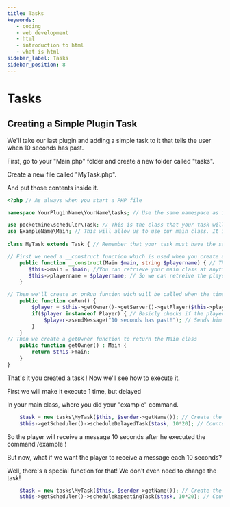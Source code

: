 ```yaml
---
title: Tasks
keywords: 
   - coding 
   - web development
   - html
   - introduction to html 
   - what is html
sidebar_label: Tasks
sidebar_position: 8
---
```

# Tasks

## Creating a Simple Plugin Task
We'll take our last plugin and adding a simple task to it that tells the user when 10 seconds has past.  

First, go to your "Main.php" folder and create a new folder called "tasks".  

Create a new file called "MyTask.php".  

And put those contents inside it.  
```php title="MyTask.php"
<?php // As always when you start a PHP file

namespace YourPluginName\YourName\tasks; // Use the same namespace as in your first file but add a \tasks who symbolise that this file is in the subfolder "tasks"

use pocketmine\scheduler\Task; // This is the class that your task will extends to be a plugin task
use ExampleName\Main; // This will allow us to use our main class. It is a required argument for a plugin task.
            
class MyTask extends Task { // Remember that your task must have the same name as your file !

// First we need a __construct function which is used when you create a class to set default variables, ect...
    public function __construct(Main $main, string $playername) { // The arguments you define here depends on what do you want to do exept for your base.
       $this->main = $main; //You can retrieve your main class at anytime and use it's methods on your class by using $this->getOwner()
       $this->playername = $playername; // So we can retreive the player for later.
    }

// Then we'll create an onRun funtion wich will be called when the time has past to the execution of the task
    public function onRun() {
        $player = $this->getOwner()->getServer()->getPlayer($this->playername()); // This retreive the main class with $this->getOwner() then asks the server for the player with the name $this->playername
        if($player instanceof Player) { // Basicly checks if the player we retreive is online.
            $player->sendMessage("10 seconds has past!"); // Sends him a message !
        }
    }
// Then we create a getOwner function to return the Main class
    public function getOwner() : Main {
        return $this->main;
    }
}
```
That's it you created a task ! Now we'll see how to execute it.  

First we will make it execute 1 time, but delayed  

In your main class, where you did your "example" command.  
```php title="Main.php"
    $task = new tasks\MyTask($this, $sender->getName()); // Create the new class Task by calling
    $this->getScheduler()->scheduleDelayedTask($task, 10*20); // Counted in ticks (1 second = 20 ticks)
```
So the player will receive a message 10 seconds after he executed the command /example !  

But now, what if we want the player to receive a message each 10 seconds?  

Well, there's a special function for that! We don't even need to change the task!  
```php title="Main.php"
    $task = new tasks\MyTask($this, $sender->getName()); // Create the new class Task by calling
    $this->getScheduler()->scheduleRepeatingTask($task, 10*20); // Counted in ticks (1 second = 20 ticks)
```